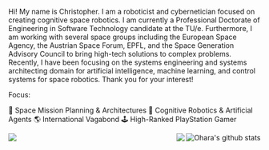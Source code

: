 Hi! My name is Christopher. I am a roboticist and cybernetician focused on creating cognitive space robotics. I am currently a Professional Doctorate of Engineering in Software Technology candidate at the TU/e. Furthermore, I am working with several space groups including the European Space Agency, the Austrian Space Forum, EPFL, and the Space Generation Advisory Council to bring high-tech solutions to complex problems. Recently, I have been focusing on the systems engineering and systems architecting domain for artificial intelligence, machine learning, and control systems for space robotics. Thank you for your interest!

Focus:

:rocket: Space Mission Planning & Architectures
:robot: Cognitive Robotics & Artificial Agents
:earth_americas: International Vagabond
:joystick: High-Ranked PlayStation Gamer


<a href="https://github.com/ohara124c41">
  <img align="left" src="https://github-readme-stats.vercel.app/api/top-langs/?username=ohara124c41&theme=tokyonight&hide_langs_below=10&langs_count=7&hide=rich%20text%20format,roff" />
</a>

<a href="https://github.com/ohara124c41">
 <img align="right" src="https://github-readme-stats.vercel.app/api?username=ohara124c41&show_icons=true&count_private=true&hide=prs,contribs,issues&theme=tokyonight" alt="Ohara's github stats"/>
</a>

<a href="https://psnprofiles.com/ohara124c41"><img align="right" src="https://card.psnprofiles.com/2/ohara124c41.png" border="0"></a>



